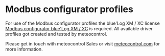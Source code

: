 # Modbus configurator profiles

For use of the Modbus configurator profiles the blue'Log XM / XC license [Modbus configurator blue'Log XM / XC](https://www.meteocontrol.com/fileadmin/Daten/Dokumente/EN/1_Photovoltaik_Monitoring/1_Produkte/blue_Log_XM_XC/DB_Modbus_configurator_blueLog_XM_XC_en.pdf) is required. All available driver profiles got created and tested by meteocontrol.

Please get in touch with meteocontrol Sales or visit [meteocontrol.com](https://www.meteocontrol.com) for more information.
